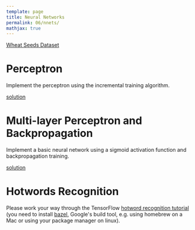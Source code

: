 ```yaml
---
template: page
title: Neural Networks
permalink: 06/nnets/
mathjax: true
---
```


[Wheat Seeds Dataset](06-nnets/wheat-seeds.zip)

# Perceptron

Implement the perceptron using the incremental training algorithm.

[solution](06-nnets/perceptron.py)


# Multi-layer Perceptron and Backpropagation

Implement a basic neural network using a sigmoid activation function and backpropagation training.

[solution](06-nnets/nnets.py)


# Hotwords Recognition

Please work your way through the TensorFlow [hotword recognition tutorial](https://www.tensorflow.org/tutorials/audio_recognition) (you need to install [bazel](https://www.bazel.build/), Google's build tool, e.g. using homebrew on a Mac or using your package manager on linux).
